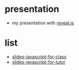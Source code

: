 # presentation
- my presentation with [reveal.js](http://lab.hakim.se/reveal-js/)

# list
- [slides-javascript-for-class](https://todoaskit.github.io/presentation/tutoring/slides-javascript-for-class.html)
- [slides-javascript-for-tutor](https://todoaskit.github.io/presentation/tutoring/slides-javascript-for-tutor.html)
